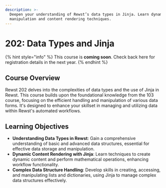 ```yaml
---
description: >-
  Deepen your understanding of Rewst’s data types in Jinja. Learn dynamic data
  manipulation and content rendering techniques.
---
```


# 202: Data Types and Jinja

{% hint style="info" %}
This course is **coming soon**. Check back here for registration details in the next year.
{% endhint %}

## **Course Overview**

Rewst 202 delves into the complexities of data types and the use of Jinja in Rewst. This course builds upon the foundational knowledge from the 103 course, focusing on the efficient handling and manipulation of various data forms. It's designed to enhance your skillset in managing and utilizing data within Rewst's automated workflows.

## **Learning Objectives**

* **Understanding Data Types in Rewst**: Gain a comprehensive understanding of basic and advanced data structures, essential for effective data storage and manipulation.
* **Dynamic Content Rendering with Jinja**: Learn techniques to create dynamic content and perform mathematical operations, enhancing workflow functionality.
* **Complex Data Structure Handling**: Develop skills in creating, accessing, and manipulating lists and dictionaries, using Jinja to manage complex data structures effectively.
